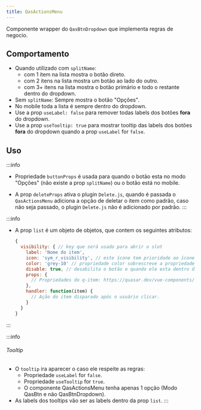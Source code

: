 ```yaml
---
title: QasActionsMenu
---
```


Componente wrapper do `QasBtnDropdown` que implementa regras de negocio.

<doc-api file="actions-menu/QasActionsMenu" name="QasActionsMenu" />

## Comportamento
- Quando utilizado com `splitName`:
  - com 1 item na lista mostra o botão direto.
  - com 2 itens na lista mostra um botão ao lado do outro.
  - com 3+ itens na lista mostra o botão primário e todo o restante dentro do dropdown.
- Sem `splitName`: Sempre mostra o botão "Opções".
- No mobile toda a lista é sempre dentro do dropdown.
- Use a prop `useLabel: false` para remover todas labels dos botões **fora** do dropdown.
-  Use a prop `useTooltip: true` para mostrar tooltip das labels dos botões **fora** do dropdown quando a prop `useLabel` for `false`.

## Uso
:::info
- Propriedade `buttonProps` é usada para quando o botão esta no modo "Opções" (não existe a prop `splitName`) ou o botão está no mobile.

- A prop `deleteProps` ativa o plugin `Delete.js`, quando é passada o `QasActionsMenu` adiciona a opção de deletar o item como padrão, caso não seja passado, o plugin `Delete.js` não é adicionado por padrão.
:::

:::info
- A prop `list` é um objeto de objetos, que contem os seguintes atributos:

  ```js
  {
    visibility: { // key que será usado para abrir o slot
      label: 'Nome do item',
      icon: 'sym_r_visibility', // este ícone tem prioridade ao ícone passado através da prop "buttonProps".
      color: 'grey-10' // propriedade color sobrescreve a propriedade do componente `color` porém só é usada quando existe apenas um item na listagem
      disable: true, // desabilita o botão e quando ele esta dentro do dropdown (QItem).
      props: {
        // Propriedades do q-item: https://quasar.dev/vue-components/list-and-list-items#api--qitem
      },
      handler: function(item) {
        // Ação do item disparado após o usuário clicar.
      }
    }
  }
  ```
:::

:::info
###### Tooltip
- O `tooltip` ira aparecer o caso ele respeite as regras:
  - Propriedade `useLabel` for `false`.
  - Propriedade `useTooltip` for `true`.
  - O componente QasActionsMenu tenha apenas 1 opção (Modo QasBtn e não QasBtnDropdown).
- As labels dos tooltips vão ser as labels dentro da prop `list`.
:::

<doc-example file="QasActionsMenu/Basic" title="Básico" />
<doc-example file="QasActionsMenu/ExSplit" title="Split de 2 itens" />
<doc-example file="QasActionsMenu/ExMultipleSplit" title="Split de vários itens" />
<doc-example file="QasActionsMenu/ExDisable" title="Desabilitado" />
<doc-example file="QasActionsMenu/ExOptions" title="Opções" />
<doc-example file="QasActionsMenu/ExDelete" title="Com deleção" />
<doc-example file="QasActionsMenu/ExNoLabel" title="Sem label" />
<doc-example file="QasActionsMenu/ExTooltip" title="Sem label" />
